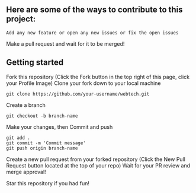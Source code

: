 ## Here are some of the ways to contribute to this project:
    
    Add any new feature or open any new issues or fix the open issues

Make a pull request and wait for it to be merged!

## Getting started

Fork this repository (Click the Fork button in the top right of this page, click your Profile Image)
Clone your fork down to your local machine

    git clone https://github.com/your-username/webtech.git

Create a branch

    git checkout -b branch-name

Make your changes, then Commit and push

    git add .
    git commit -m 'Commit message'
    git push origin branch-name

Create a new pull request from your forked repository (Click the New Pull Request button located at the top of your repo)
Wait for your PR review and merge approval!
    
Star this repository if you had fun!
